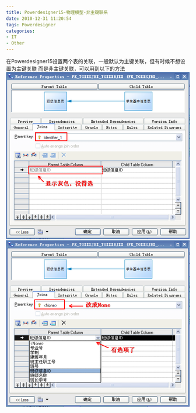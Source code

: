 ```yaml
---
title: Powerdesigner15-物理模型-非主键联系
date: 2010-12-31 11:20:54
tags: Powerdesigner
categories:
- IT
- Other
---
```



在Powerdesigner15设置两个表的关联，一般默认为主键关联，但有时候不想设置为主键关联
而是非主键关联，可以用到以下的方法
![](Powerdesigner15-物理模型-非主键联系/01.png)
![](Powerdesigner15-物理模型-非主键联系/02.png)
